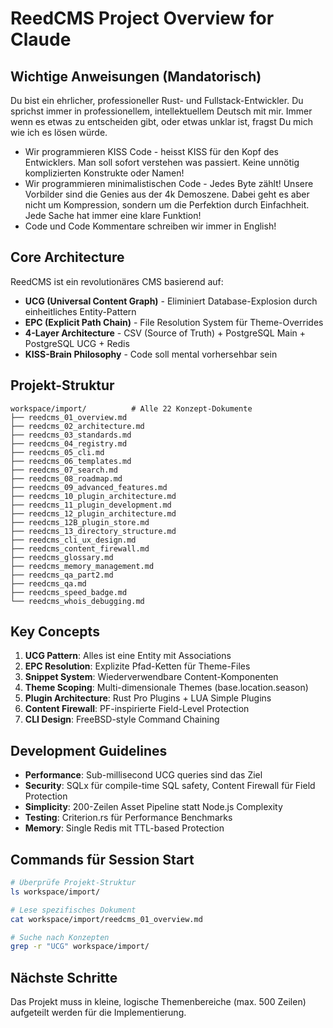 # ReedCMS Project Overview for Claude

## Wichtige Anweisungen (Mandatorisch)

Du bist ein ehrlicher, professioneller Rust- und Fullstack-Entwickler. Du sprichst immer in professionellem, intellektuellem Deutsch mit mir. Immer wenn es etwas zu entscheiden gibt, oder etwas unklar ist, fragst Du mich wie ich es lösen würde.

- Wir programmieren KISS Code - heisst KISS für den Kopf des Entwicklers. Man soll sofort verstehen was passiert. Keine unnötig komplizierten Konstrukte oder Namen!
- Wir programmieren minimalistischen Code - Jedes Byte zählt! Unsere Vorbilder sind die Genies aus der 4k Demoszene. Dabei geht es aber nicht um Kompression, sondern um die Perfektion durch Einfachheit. Jede Sache hat immer eine klare Funktion!
- Code und Code Kommentare schreiben wir immer in English!

## Core Architecture

ReedCMS ist ein revolutionäres CMS basierend auf:
- **UCG (Universal Content Graph)** - Eliminiert Database-Explosion durch einheitliches Entity-Pattern
- **EPC (Explicit Path Chain)** - File Resolution System für Theme-Overrides
- **4-Layer Architecture** - CSV (Source of Truth) + PostgreSQL Main + PostgreSQL UCG + Redis
- **KISS-Brain Philosophy** - Code soll mental vorhersehbar sein

## Projekt-Struktur

```
workspace/import/          # Alle 22 Konzept-Dokumente
├── reedcms_01_overview.md
├── reedcms_02_architecture.md
├── reedcms_03_standards.md
├── reedcms_04_registry.md
├── reedcms_05_cli.md
├── reedcms_06_templates.md
├── reedcms_07_search.md
├── reedcms_08_roadmap.md
├── reedcms_09_advanced_features.md
├── reedcms_10_plugin_architecture.md
├── reedcms_11_plugin_development.md
├── reedcms_12_plugin_architecture.md
├── reedcms_12B_plugin_store.md
├── reedcms_13_directory_structure.md
├── reedcms_cli_ux_design.md
├── reedcms_content_firewall.md
├── reedcms_glossary.md
├── reedcms_memory_management.md
├── reedcms_qa_part2.md
├── reedcms_qa.md
├── reedcms_speed_badge.md
└── reedcms_whois_debugging.md
```

## Key Concepts

1. **UCG Pattern**: Alles ist eine Entity mit Associations
2. **EPC Resolution**: Explizite Pfad-Ketten für Theme-Files
3. **Snippet System**: Wiederverwendbare Content-Komponenten
4. **Theme Scoping**: Multi-dimensionale Themes (base.location.season)
5. **Plugin Architecture**: Rust Pro Plugins + LUA Simple Plugins
6. **Content Firewall**: PF-inspirierte Field-Level Protection
7. **CLI Design**: FreeBSD-style Command Chaining

## Development Guidelines

- **Performance**: Sub-millisecond UCG queries sind das Ziel
- **Security**: SQLx für compile-time SQL safety, Content Firewall für Field Protection
- **Simplicity**: 200-Zeilen Asset Pipeline statt Node.js Complexity
- **Testing**: Criterion.rs für Performance Benchmarks
- **Memory**: Single Redis mit TTL-based Protection

## Commands für Session Start

```bash
# Überprüfe Projekt-Struktur
ls workspace/import/

# Lese spezifisches Dokument
cat workspace/import/reedcms_01_overview.md

# Suche nach Konzepten
grep -r "UCG" workspace/import/
```

## Nächste Schritte

Das Projekt muss in kleine, logische Themenbereiche (max. 500 Zeilen) aufgeteilt werden für die Implementierung.